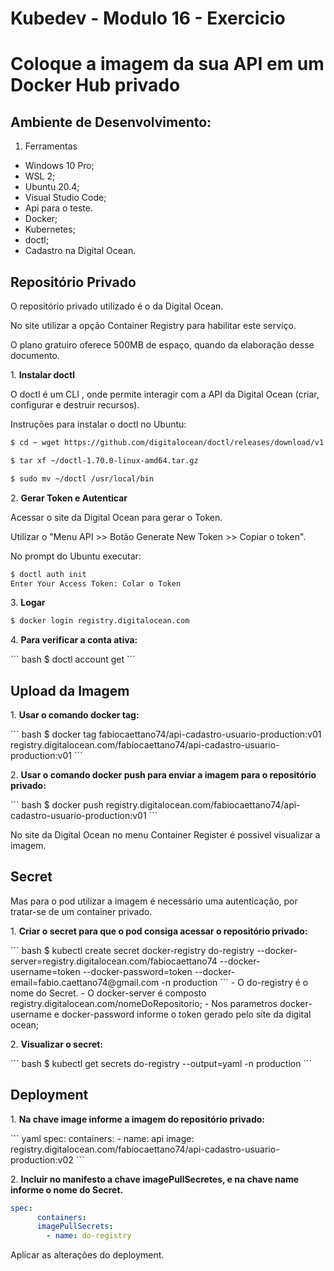 <h1>Kubedev - Modulo 16 - Exercicio</h1>

<h1>Coloque a imagem da sua API em um Docker Hub privado</h1>

<h2>Ambiente de Desenvolvimento:</h2>

1. Ferramentas
* Windows 10 Pro;
* WSL 2;
* Ubuntu 20.4;
* Visual Studio Code;
* Api para o teste.
* Docker;
* Kubernetes;
* doctl;
* Cadastro na Digital Ocean.


<h2>Repositório Privado</h2>
<p>O repositório privado utilizado é o da Digital Ocean.</p>
<p>No site utilizar a opção Container Registry para habilitar este serviço.</p>
<p>O plano gratuiro oferece 500MB de espaço, quando da elaboração desse documento.</p>


<p>1. <b>Instalar doctl</b></p>

<p>O doctl é um CLI , onde permite interagir com a API da Digital Ocean (criar, configurar e destruir recursos).</p>

<p>Instruções para instalar o doctl no Ubuntu:</p>

``` bash
$ cd ~ wget https://github.com/digitalocean/doctl/releases/download/v1.70.0/doctl-1.70.0-linux-amd64.tar.gz
```

``` bash
$ tar xf ~/doctl-1.70.0-linux-amd64.tar.gz
```

``` bash
$ sudo mv ~/doctl /usr/local/bin
``` 


<p>2. <b>Gerar Token e Autenticar</b></p>

<p>Acessar o site da Digital Ocean para gerar o Token.</p>

<p>Utilizar o "Menu API >> Botão Generate New Token >> Copiar o token".</p>

<p>No prompt do Ubuntu executar:</p>

``` bash
$ doctl auth init
Enter Your Access Token: Colar o Token
```

<p>3. <b>Logar</b></p>

``` bash
$ docker login registry.digitalocean.com
```

<p>4. <b>Para verificar a conta ativa:</b></p>
``` bash
$ doctl account get
```


<h2>Upload da Imagem</h2>

<p>1. <b>Usar o comando docker tag:</b></p>
``` bash
$ docker tag fabiocaettano74/api-cadastro-usuario-production:v01 registry.digitalocean.com/fabiocaettano74/api-cadastro-usuario-production:v01
```

<p>2. <b>Usar o comando docker push para enviar a imagem para o repositório privado:</b></p>
``` bash
$ docker push registry.digitalocean.com/fabiocaettano74/api-cadastro-usuario-production:v01
``` 

<p>No site da Digital Ocean no menu Container Register é possivel visualizar a imagem.</p>



<h2> Secret </h2>

<p>Mas para o pod utilizar a imagem é necessário uma autenticação, por tratar-se de um container privado.</p>


<p>1. <b>Criar o secret para que o pod consiga acessar o repositório privado:</b></p>
``` bash
$ kubectl create secret docker-registry do-registry --docker-server=registry.digitalocean.com/fabiocaettano74 --docker-username=token --docker-password=token --docker-email=fabio.caettano74@gmail.com -n production
```
- O do-registry é o nome do Secret.
- O docker-server é composto registry.digitalocean.com/nomeDoRepositorio;
- Nos parametros docker-username e docker-password informe o token gerado pelo site da digital ocean;

<p>2. <b>Visualizar o secret:</b></p>
``` bash
$ kubectl get secrets do-registry --output=yaml -n production
```


<h2> Deployment </h2>

<p>1. <b>Na chave image informe a imagem do repositório privado:</b></p>
``` yaml
spec:       
      containers:
      - name: api
        image: registry.digitalocean.com/fabiocaettano74/api-cadastro-usuario-production:v02
```

<p>2. <b>Incluir no manifesto a chave imagePullSecretes, e na chave name informe o nome do Secret.</b></p>

``` yaml
spec:       
      containers:
      imagePullSecrets:
        - name: do-registry
```

Aplicar as alterações do deployment.
